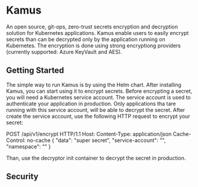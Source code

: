 # Kamus
An open source, git-ops, zero-trust secrets encryption and decryption solution for Kubernetes applications.
Kamus enable users to easily encrypt secrets than can be decrypted only by the application running on Kubernetes.
The encryption is done using strong encryptiong providers (currently supported: Azure KeyVault and AES).

## Getting Started

The simple way to run Kamus is by using the Helm chart.
After installing Kamus, you can start using it to encrypt secrets.
Before encrypting a secret, you will need a Kubernetes service account.
The service account is used to authenticate your application in production. 
Only applications tha tare running with this service account, will be able to decrypt the secret.
After create the service account, use the following HTTP request to encrypt your secret:

POST /api/v1/encrypt HTTP/1.1
Host: <Kamus Server URL>
Content-Type: application/json
Cache-Control: no-cache
{
	"data": "super secret",
	"service-account": "<name of service account>",
	"namespace": "<name of your namespace>"
}

Than, use the decryptor init container to decrypt the secret in production.

## Security